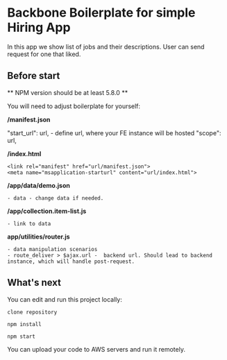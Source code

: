 # Backbone Boilerplate for simple Hiring App

In this app we show list of jobs and their descriptions. User can send request for one that liked.

## Before start

** NPM version should be at least 5.8.0  **

You will need to adjust boilerplate for yourself:

**/manifest.json**

  "start_url": url, - define url, where your FE instance will be hosted
  "scope": url,

**/index.html**

    <link rel="manifest" href="url/manifest.json">
    <meta name="msapplication-starturl" content="url/index.html">

**/app/data/demo.json**

    - data - change data if needed.

**/app/collection.item-list.js**

    - link to data

**app/utilities/router.js**

    - data manipulation scenarios
    - route_deliver > $ajax.url -  backend url. Should lead to backend instance, which will handle post-request.

## What's next

You can edit and run this project locally:

    clone repository

    npm install

    npm start

You can upload your code to AWS servers and run it remotely.